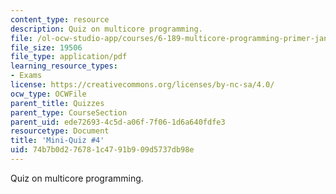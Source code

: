 ```yaml
---
content_type: resource
description: Quiz on multicore programming.
file: /ol-ocw-studio-app/courses/6-189-multicore-programming-primer-january-iap-2007/74b7b0d276781c4791b909d5737db98e_quiz4.pdf
file_size: 19506
file_type: application/pdf
learning_resource_types:
- Exams
license: https://creativecommons.org/licenses/by-nc-sa/4.0/
ocw_type: OCWFile
parent_title: Quizzes
parent_type: CourseSection
parent_uid: ede72693-4c5d-a06f-7f06-1d6a640fdfe3
resourcetype: Document
title: 'Mini-Quiz #4'
uid: 74b7b0d2-7678-1c47-91b9-09d5737db98e
---
```

Quiz on multicore programming.